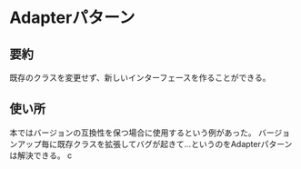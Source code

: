 # Adapterパターン

## 要約
既存のクラスを変更せず、新しいインターフェースを作ることができる。

## 使い所
本ではバージョンの互換性を保つ場合に使用するという例があった。
バージョンアップ毎に既存クラスを拡張してバグが起きて...というのをAdapterパターンは解決できる。
c
